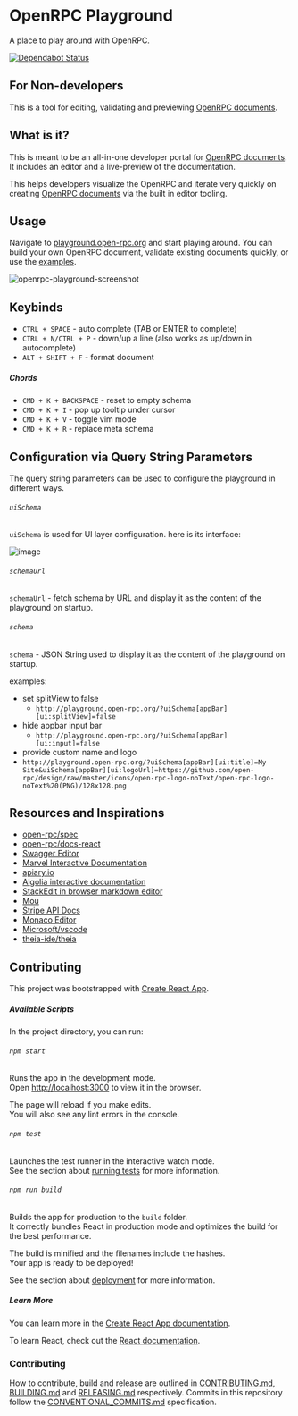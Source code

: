 # OpenRPC Playground

A place to play around with OpenRPC.

[![Dependabot Status](https://api.dependabot.com/badges/status?host=github&repo=open-rpc/playground)](https://dependabot.com)

## For Non-developers
This is a tool for editing, validating and previewing [OpenRPC documents](https://spec.open-rpc.org/#openrpc-document).

## What is it?
This is meant to be an all-in-one developer portal for [OpenRPC documents](https://spec.open-rpc.org/#openrpc-document). It includes an editor and a live-preview of the documentation.

This helps developers visualize the OpenRPC and iterate very quickly on creating [OpenRPC documents](https://spec.open-rpc.org/#openrpc-document) via the built in editor tooling.

## Usage

Navigate to [playground.open-rpc.org](https://playground.open-rpc.org/) and start playing around. You can build your own OpenRPC document, validate existing documents quickly, or use the [examples](https://github.com/open-rpc/examples).



![openrpc-playground-screenshot](https://user-images.githubusercontent.com/364566/60648033-ef5d6580-9df3-11e9-8b48-5e239f0c7574.png)

## Keybinds

- `CTRL + SPACE` - auto complete (TAB or ENTER to complete)
- `CTRL + N/CTRL + P` - down/up a line (also works as up/down in autocomplete)
- `ALT + SHIFT + F` - format document

##### Chords

- `CMD + K + BACKSPACE` - reset to empty schema
- `CMD + K + I` - pop up tooltip under cursor
- `CMD + K + V` - toggle vim mode
- `CMD + K + R` - replace meta schema

## Configuration via Query String Parameters
The query string parameters can be used to configure the playground in different ways.

###### `uiSchema`
`uiSchema` is used for UI layer configuration. here is its interface:

![image](https://user-images.githubusercontent.com/364566/63297271-d6b2ed00-c285-11e9-83ff-920e77b3c182.png)

###### `schemaUrl`
`schemaUrl` - fetch schema by URL and display it as the content of the playground on startup.

###### `schema`
`schema`  - JSON String used to  display it as the content of the playground on startup.

examples:

- set splitView to false
  - `http://playground.open-rpc.org/?uiSchema[appBar][ui:splitView]=false`
- hide appbar input bar
  - `http://playground.open-rpc.org/?uiSchema[appBar][ui:input]=false`
- provide custom name and logo
- `http://playground.open-rpc.org/?uiSchema[appBar][ui:title]=My Site&uiSchema[appBar][ui:logoUrl]=https://github.com/open-rpc/design/raw/master/icons/open-rpc-logo-noText/open-rpc-logo-noText%20(PNG)/128x128.png`

## Resources and Inspirations

- [open-rpc/spec](https://github.com/open-rpc/spec)
- [open-rpc/docs-react](https://github.com/open-rpc/docs-react)
- [Swagger Editor](https://editor.swagger.io/)
- [Marvel Interactive Documentation](https://developer.marvel.com/docs)
- [apiary.io](https://apiary.io/)
- [Algolia interactive documentation](https://www.algolia.com/doc/onboarding/#/pick-dataset)
- [StackEdit in browser markdown editor](https://stackedit.io/app#)
- [Mou](http://25.io/mou/)
- [Stripe API Docs](https://stripe.com/docs/api)
- [Monaco Editor](https://microsoft.github.io/monaco-editor/)
- [Microsoft/vscode](https://github.com/Microsoft/vscode)
- [theia-ide/theia](https://github.com/theia-ide/theia)


## Contributing

This project was bootstrapped with [Create React App](https://github.com/facebook/create-react-app).

##### Available Scripts

In the project directory, you can run:

###### `npm start`

Runs the app in the development mode.<br>
Open [http://localhost:3000](http://localhost:3000) to view it in the browser.

The page will reload if you make edits.<br>
You will also see any lint errors in the console.

###### `npm test`

Launches the test runner in the interactive watch mode.<br>
See the section about [running tests](https://facebook.github.io/create-react-app/docs/running-tests) for more information.

###### `npm run build`

Builds the app for production to the `build` folder.<br>
It correctly bundles React in production mode and optimizes the build for the best performance.

The build is minified and the filenames include the hashes.<br>
Your app is ready to be deployed!

See the section about [deployment](https://facebook.github.io/create-react-app/docs/deployment) for more information.

##### Learn More

You can learn more in the [Create React App documentation](https://facebook.github.io/create-react-app/docs/getting-started).

To learn React, check out the [React documentation](https://reactjs.org/).

### Contributing

How to contribute, build and release are outlined in [CONTRIBUTING.md](CONTRIBUTING.md), [BUILDING.md](BUILDING.md) and [RELEASING.md](RELEASING.md) respectively. Commits in this repository follow the [CONVENTIONAL_COMMITS.md](CONVENTIONAL_COMMITS.md) specification.
